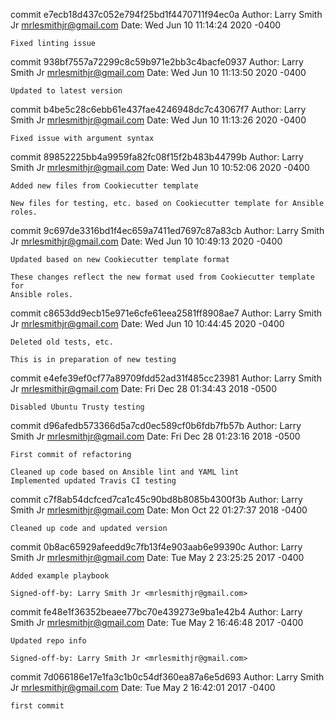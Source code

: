 commit e7ecb18d437c052e794f25bd1f4470711f94ec0a
Author: Larry Smith Jr <mrlesmithjr@gmail.com>
Date:   Wed Jun 10 11:14:24 2020 -0400

    Fixed linting issue

commit 938bf7557a72299c8c59b971e2bb3c4bacfe0937
Author: Larry Smith Jr <mrlesmithjr@gmail.com>
Date:   Wed Jun 10 11:13:50 2020 -0400

    Updated to latest version

commit b4be5c28c6ebb61e437fae4246948dc7c43067f7
Author: Larry Smith Jr <mrlesmithjr@gmail.com>
Date:   Wed Jun 10 11:13:26 2020 -0400

    Fixed issue with argument syntax

commit 89852225bb4a9959fa82fc08f15f2b483b44799b
Author: Larry Smith Jr <mrlesmithjr@gmail.com>
Date:   Wed Jun 10 10:52:06 2020 -0400

    Added new files from Cookiecutter template
    
    New files for testing, etc. based on Cookiecutter template for Ansible
    roles.

commit 9c697de3316bd1f4ec659a7411ed7697c87a83cb
Author: Larry Smith Jr <mrlesmithjr@gmail.com>
Date:   Wed Jun 10 10:49:13 2020 -0400

    Updated based on new Cookiecutter template format
    
    These changes reflect the new format used from Cookiecutter template for
    Ansible roles.

commit c8653dd9ecb15e971e6cfe61eea2581ff8908ae7
Author: Larry Smith Jr <mrlesmithjr@gmail.com>
Date:   Wed Jun 10 10:44:45 2020 -0400

    Deleted old tests, etc.
    
    This is in preparation of new testing

commit e4efe39ef0cf77a89709fdd52ad31f485cc23981
Author: Larry Smith Jr <mrlesmithjr@gmail.com>
Date:   Fri Dec 28 01:34:43 2018 -0500

    Disabled Ubuntu Trusty testing

commit d96afedb573366d5a7cd0ec589cf0b6fdb7fb57b
Author: Larry Smith Jr <mrlesmithjr@gmail.com>
Date:   Fri Dec 28 01:23:16 2018 -0500

    First commit of refactoring
    
    Cleaned up code based on Ansible lint and YAML lint
    Implemented updated Travis CI testing

commit c7f8ab54dcfced7ca1c45c90bd8b8085b4300f3b
Author: Larry Smith Jr <mrlesmithjr@gmail.com>
Date:   Mon Oct 22 01:27:37 2018 -0400

    Cleaned up code and updated version

commit 0b8ac65929afeedd9c7fb13f4e903aab6e99390c
Author: Larry Smith Jr <mrlesmithjr@gmail.com>
Date:   Tue May 2 23:25:25 2017 -0400

    Added example playbook
    
    Signed-off-by: Larry Smith Jr <mrlesmithjr@gmail.com>

commit fe48e1f36352beaee77bc70e439273e9ba1e42b4
Author: Larry Smith Jr <mrlesmithjr@gmail.com>
Date:   Tue May 2 16:46:48 2017 -0400

    Updated repo info
    
    Signed-off-by: Larry Smith Jr <mrlesmithjr@gmail.com>

commit 7d066186e17e1fa3c1b0c54df360ea87a6e5d693
Author: Larry Smith Jr <mrlesmithjr@gmail.com>
Date:   Tue May 2 16:42:01 2017 -0400

    first commit
